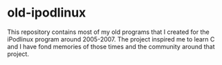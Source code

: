# old-ipodlinux

This repository contains most of my old programs that I created for the iPodlinux program around 2005-2007. The project inspired me to learn C and I have fond memories of those times and the community around that project.

